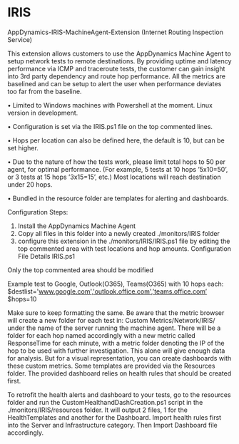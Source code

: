 # IRIS
AppDynamics-IRIS-MachineAgent-Extension (Internet Routing Inspection Service)

This extension allows customers to use the AppDynamics Machine Agent to setup network tests to remote destinations. By providing uptime and latency performance via ICMP and traceroute tests, the customer can gain insight into 3rd party dependency and route hop performance. All the metrics are baselined and can be setup to alert the user when performance deviates too far from the baseline.  

•	Limited to Windows machines with Powershell at the moment. Linux version in development.

•	Configuration is set via the IRIS.ps1 file on the top commented lines.

•	Hops per location can also be defined here, the default is 10, but can be set higher.

•	Due to the nature of how the tests work, please limit total hops to 50 per agent, for optimal performance. (For example, 5 tests at 10 hops ’5x10=50’, or 3 tests at 15 hops ’3x15=15’, etc.) Most locations will reach destination under 20 hops.

•	Bundled in the resource folder are templates for alerting and dashboards.

Configuration Steps:
1.	Install the AppDynamics Machine Agent
2.	Copy all files in this folder into a newly created ./monitors/IRIS folder
3.	configure this extension in the ./monitors/IRIS/IRIS.ps1 file by editing the top commented area with test locations and hop amounts.
Configuration File Details
IRIS.ps1

Only the top commented area should be modified

Example test to Google, Outlook(O365), Teams(O365) with 10 hops each:
$destlist='www.google.com','outlook.office.com',’teams.office.com’
$hops=10

Make sure to keep formatting the same. Be aware that the metric browser will create a new folder for each test in: Custom Metrics/Network/IRIS/ under the name of the server running the machine agent. There will be a folder for each hop named accordingly with a new metric called ResponseTime for each minute, with a metric folder denoting the IP of the hop to be used with further investigation.
This alone will give enough data for analysis. But for a visual representation, you can create dashboards with these custom metrics. Some templates are provided via the Resources folder. The provided dashboard relies on health rules that should be created first. 

To retrofit the health alerts and dashboard to your tests, go to the resources folder and run the CustomHealthandDashCreation.ps1 script in the ./monitors/IRIS/resources folder.
It will output 2 files, 1 for the HealthTemplates and another for the Dashboard. Import health rules first into the Server and Infrastructure category. Then Import Dashboard file accordingly.  
